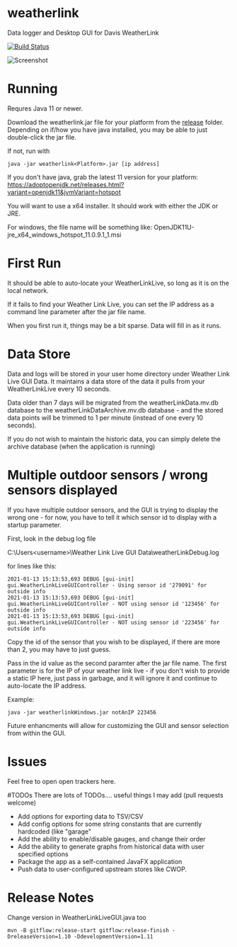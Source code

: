 # weatherlink
Data logger and Desktop GUI for Davis WeatherLink

[![Build Status](https://travis-ci.org/darmbrust/weatherlink.svg?branch=master)](https://travis-ci.org/darmbrust/weatherlink)

![Screenshot](https://user-images.githubusercontent.com/5016252/72035210-d7f8ac80-325c-11ea-8db9-30ef083a728f.png)

# Running
Requres Java 11 or newer.

Download the weatherlink.jar file for your platform from the [release](https://github.com/darmbrust/weatherlink/releases) folder.  
Depending on if/how you have java installed, you may be able to just double-click the jar file.

If not, run with 
```
java -jar weatherlink<Platform>.jar [ip address]
```
If you don't have java, grab the latest 11 version for your platform:
https://adoptopenjdk.net/releases.html?variant=openjdk11&jvmVariant=hotspot

You will want to use a x64 installer.  It should work with either the JDK or JRE.

For windows, the file name will be something like: OpenJDK11U-jre_x64_windows_hotspot_11.0.9.1_1.msi

# First Run
It should be able to auto-locate your WeatherLinkLive, so long as it is on the local network.

If it fails to find your Weather Link Live, you can set the IP address as a command line parameter after the jar file name.

When you first run it, things may be a bit sparse.  Data will fill in as it runs.

# Data Store
Data and logs will be stored in your user home directory under Weather Link Live GUI Data.  It maintains a data store of the data it pulls
from your WeatherLinkLive every 10 seconds.

Data older than 7 days will be migrated from the weatherLinkData.mv.db database to the weatherLinkDataArchive.mv.db database - and the stored
data points will be trimmed to 1 per minute (instead of one every 10 seconds).

If you do not wish to maintain the historic data, you can simply delete the archive database (when the application is running)

# Multiple outdoor sensors / wrong sensors displayed

If you have multiple outdoor sensors, and the GUI is trying to display the wrong one - for now, you have to tell it which 
sensor id to display with a startup parameter.

First, look in the debug log file

C:\Users\<username>\Weather Link Live GUI Data\weatherLinkDebug.log

for lines like this:

```
2021-01-13 15:13:53,693 DEBUG [gui-init] gui.WeatherLinkLiveGUIController - Using sensor id '279091' for outside info
2021-01-13 15:13:53,693 DEBUG [gui-init] gui.WeatherLinkLiveGUIController - NOT using sensor id '123456' for outside info
2021-01-13 15:13:53,693 DEBUG [gui-init] gui.WeatherLinkLiveGUIController - NOT using sensor id '223456' for outside info
```

Copy the id of the sensor that you wish to be displayed, if there are more than 2, you may have to just guess.

Pass in the id value as the second paramter after the jar file name.  The first parameter is for the IP of your weather link live - if you don't wish 
to provide a static IP here, just pass in garbage, and it will ignore it and continue to auto-locate the IP address.  

Example:

```
java -jar weatherlinkWindows.jar notAnIP 223456
```

Future enhancments will allow for customizing the GUI and sensor selection from within the GUI.

# Issues
Feel free to open open trackers here.

#TODOs
There are lots of TODOs.... useful things I may add (pull requests welcome)

 - Add options for exporting data to TSV/CSV
 - Add config options for some string constants that are currently hardcoded (like "garage"
 - Add the ability to enable/disable gauges, and change their order
 - Add the ability to generate graphs from historical data with user specified options
 - Package the app as a self-contained JavaFX application
 - Push data to user-configured upstream stores like CWOP.

# Release Notes

Change version in WeatherLinkLiveGUI.java too
```
mvn -B gitflow:release-start gitflow:release-finish -DreleaseVersion=1.10 -DdevelopmentVersion=1.11

```
